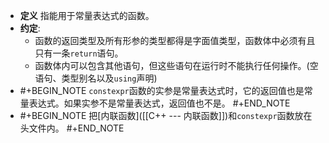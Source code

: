 - **定义** 指能用于常量表达式的函数。
- **约定**:
	- 函数的返回类型及所有形参的类型都得是字面值类型，函数体中必须有且只有一条`return`语句。
	- 函数体内可以包含其他语句，但这些语句在运行时不能执行任何操作。(空语句、类型别名以及`using`声明)
- #+BEGIN_NOTE
  `constexpr`函数的实参是常量表达式时，它的返回值也是常量表达式。如果实参不是常量表达式，返回值也不是。
  #+END_NOTE
- #+BEGIN_NOTE
  把[内联函数]([[C++ --- 内联函数]])和`constexpr`函数放在头文件内。
  #+END_NOTE